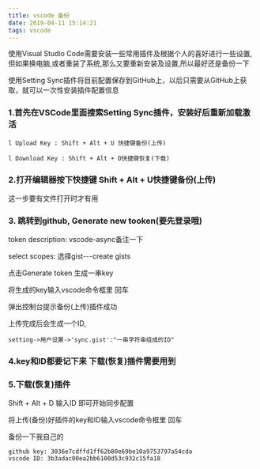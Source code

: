 ```yaml
---
title: vscode 备份
date: 2019-04-11 15:14:21
tags: vscode
---
```

使用Visual Studio  Code需要安装一些常用插件及根据个人的喜好进行一些设置,但如果换电脑,或者重装了系统,那么又要重新安装及设置,所以最好还是备份一下

使用Setting Sync插件将目前配置保存到GitHub上，以后只需要从GitHub上获取，就可以一次性安装插件配置信息

### 1.首先在VSCode里面搜索Setting Sync插件，安装好后重新加载激活

    l Upload Key : Shift + Alt + U 快捷键备份(上传)

    l Download Key : Shift + Alt + D快捷键恢复(下载)


### 2.打开编辑器按下快捷键 Shift + Alt + U快捷键备份(上传)

这一步要有文件打开时才有用

### 3. 跳转到github, Generate new tooken(要先登录哦)

token description: vscode-async备注一下

select scopes: 选择gist---create gists

点击Generate token 生成一串key

将生成的key输入vscode命令框里 回车

弹出控制台提示备份(上传)插件成功

上传完成后会生成一个ID, 

    setting->用户设置->'sync.gist':"一串字符串组成的ID"

### 4.key和ID都要记下来 下载(恢复)插件需要用到

### 5.下载(恢复)插件

Shift + Alt + D  输入ID  即可开始同步配置

将上传(备份)好插件的key和ID输入vscode命令框里 回车



备份一下我自己的

    github key: 3036e7cdffd1ff62b80e69be10a9753797a54cda
    vscode ID: 3b3adac00ea2bb6100d53c932c15fa18

